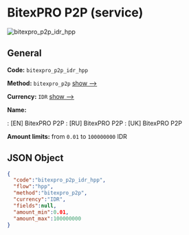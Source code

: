 
# BitexPRO P2P (service) 
![bitexpro_p2p_idr_hpp](https://static.openfintech.io/payment_methods/bitexpro_p2p_idr_hpp/logo.svg?w=400&c=v0.59.26#w200)  

## General 
 
**Code:** `bitexpro_p2p_idr_hpp` 
 
**Method:** `bitexpro_p2p` 
 [show -->](/payment-methods/bitexpro_p2p/) 
 
**Currency:** `IDR` [show -->](/currencies/IDR/) 
 
**Name:** 
 
:	[EN] BitexPRO P2P 
:	[RU] BitexPRO P2P 
:	[UK] BitexPRO P2P 
 
**Amount limits:** from `0.01` to `100000000` IDR 

## JSON Object 

```json
{
  "code":"bitexpro_p2p_idr_hpp",
  "flow":"hpp",
  "method":"bitexpro_p2p",
  "currency":"IDR",
  "fields":null,
  "amount_min":0.01,
  "amount_max":100000000
}
```  

